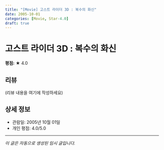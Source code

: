 ```yaml
---
title: "[Movie] 고스트 라이더 3D : 복수의 화신"
date: 2005-10-01
categories: [Movie, Star-4.0]
draft: true
---
```


# 고스트 라이더 3D : 복수의 화신

**평점:** ★ 4.0

## 리뷰

(리뷰 내용을 여기에 작성하세요)

## 상세 정보

- 관람일: 2005년 10월 01일
- 개인 평점: 4.0/5.0

---

*이 글은 자동으로 생성된 임시 글입니다.*
